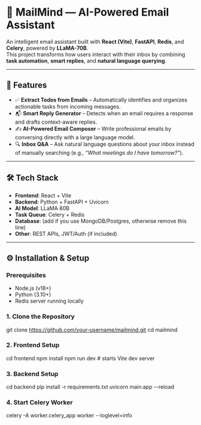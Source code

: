 # 📧 MailMind — AI-Powered Email Assistant  

An intelligent email assistant built with **React (Vite)**, **FastAPI**, **Redis**, and **Celery**, powered by **LLaMA-70B**.  
This project transforms how users interact with their inbox by combining **task automation**, **smart replies**, and **natural language querying**.  

---

## 🚀 Features  

- ✅ **Extract Todos from Emails** – Automatically identifies and organizes actionable tasks from incoming messages.  
- 📬 **Smart Reply Generator** – Detects when an email requires a response and drafts context-aware replies.  
- ✍️ **AI-Powered Email Composer** – Write professional emails by conversing directly with a large language model.  
- 🔍 **Inbox Q&A** – Ask natural language questions about your inbox instead of manually searching (e.g., *“What meetings do I have tomorrow?”*).  

---

## 🛠️ Tech Stack  

- **Frontend**: React + Vite  
- **Backend**: Python + FastAPI + Uvicorn  
- **AI Model**: LLaMA 80B  
- **Task Queue**: Celery + Redis  
- **Database**: (add if you use MongoDB/Postgres, otherwise remove this line)  
- **Other**: REST APIs, JWT/Auth (if included)  

---

## ⚙️ Installation & Setup  

### Prerequisites  
- Node.js (v18+)  
- Python (3.10+)  
- Redis server running locally  

### 1. Clone the Repository  
git clone https://github.com/your-username/mailmind.git
cd mailmind

### 2. Frontend Setup 
cd frontend
npm install
npm run dev # starts Vite dev server

### 3. Backend Setup  
cd backend
pip install -r requirements.txt
uvicorn main:app --reload

### 4. Start Celery Worker
celery -A worker.celery_app worker --loglevel=info
